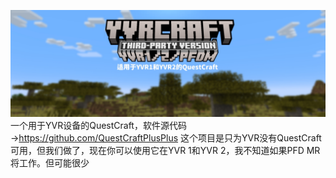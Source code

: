 ![YVR](/YVR123.jpg)
一个用于YVR设备的QuestCraft，软件源代码→https://github.com/QuestCraftPlusPlus
这个项目是只为YVR没有QuestCraft可用，但我们做了，现在你可以使用它在YVR 1和YVR 2，我不知道如果PFD MR将工作。但可能很少
